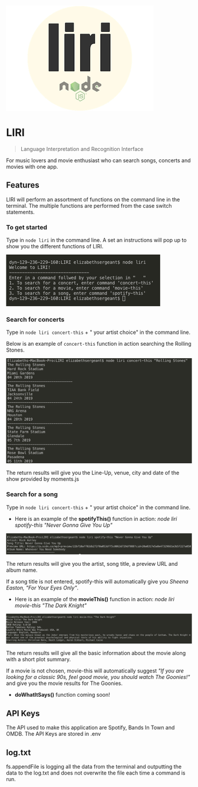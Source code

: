 ![Logo of the project](/images/liri.png)

# LIRI
> Language Interpretation and Recognition Interface

For music lovers and movie enthusiast who can search songs, concerts and movies with one app.

## Features

LIRI will perform an assortment of functions on the command line in the terminal. The multiple functions are performed from the case switch statements.

### To get started
Type in `node liri` in the command line. A set an instructions will pop up to show you the different functions of LIRI.

![intro screenshot](/images/Intro.png)

### Search for concerts
Type in `node liri concert-this` + " your artist choice" in the command line. 

Below is an example of `concert-this` function in action searching the Rolling Stones.

![concert this example](/images/concert_this_example1.png)

The return results will give you the Line-Up, venue, city and date of the show provided by moments.js 

### Search for a song
Type in `node liri concert-this` + " your artist choice" in the command line. 

* Here is an example of the **spotifyThis()** function in action: _node liri spotify-this "Never Gonna Give You Up"_

![concert this example](/images/spotify_this_example.png)

The return results will give you the artist, song title, a preview URL and album name. 

If a song title is not entered, spotify-this will automatically give you _Sheena Easton, "For Your Eyes Only"_.

* Here is an example of the **movieThis()** function in action: _node liri movie-this "The Dark Knight"_

![concert this example](/images/movie_this_example.png)

The return results will give all the basic information about the movie along with a short plot summary. 

If a movie is not chosen, movie-this will automatically suggest _"If you are looking for a classic 90s, feel good movie, you should watch The Goonies!"_ and give you the movie results for The Goonies. 

* **doWhatItSays()** function coming soon!

## API Keys

The API used to make this application are Spotify, Bands In Town and OMDB. The API Keys are stored in .env

## log.txt

fs.appendFile is logging all the data from the terminal and outputting the data to the log.txt and does not overwrite the file each time a command is run.







